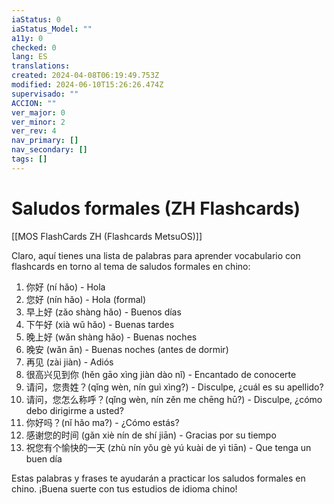 ```yaml
---
iaStatus: 0
iaStatus_Model: ""
a11y: 0
checked: 0
lang: ES
translations: 
created: 2024-04-08T06:19:49.753Z
modified: 2024-06-10T15:26:26.474Z
supervisado: ""
ACCION: ""
ver_major: 0
ver_minor: 2
ver_rev: 4
nav_primary: []
nav_secondary: []
tags: []
---
```

# Saludos formales (ZH Flashcards)

[[MOS FlashCards ZH (Flashcards MetsuOS)]]

Claro, aquí tienes una lista de palabras para aprender vocabulario con flashcards en torno al tema de saludos formales en chino:

1. 你好 (ní hǎo) - Hola
2. 您好 (nín hǎo) - Hola (formal)
3. 早上好 (zǎo shàng hǎo) - Buenos días
4. 下午好 (xià wǔ hǎo) - Buenas tardes
5. 晚上好 (wǎn shàng hǎo) - Buenas noches
6. 晚安 (wǎn ān) - Buenas noches (antes de dormir)
7. 再见 (zài jiàn) - Adiós
8. 很高兴见到你 (hěn gāo xìng jiàn dào nǐ) - Encantado de conocerte
9. 请问，您贵姓？(qǐng wèn, nín guì xìng?) - Disculpe, ¿cuál es su apellido?
10. 请问，您怎么称呼？(qǐng wèn, nín zěn me chēng hū?) - Disculpe, ¿cómo debo dirigirme a usted?
11. 你好吗？(nǐ hǎo ma?) - ¿Cómo estás?
12. 感谢您的时间 (gǎn xiè nín de shí jiān) - Gracias por su tiempo
13. 祝您有个愉快的一天 (zhù nín yǒu gè yú kuài de yì tiān) - Que tenga un buen día

Estas palabras y frases te ayudarán a practicar los saludos formales en chino. ¡Buena suerte con tus estudios de idioma chino!
